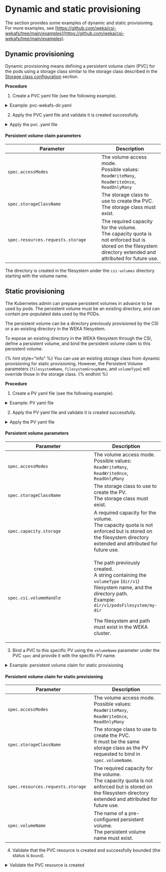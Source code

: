 # Dynamic and static provisioning

The section provides some examples of dynamic and static provisioning. For more examples, see [https://github.com/weka/csi-wekafs/tree/main/examples](https://github.com/weka/csi-wekafs/tree/main/examples).

## Dynamic provisioning

Dynamic provisioning means defining a persistent volume claim (PVC) for the pods using a storage class similar to the storage class described in the [Storage class configuration](storage-class-configurations.md) section.

**Procedure**

1. Create a PVC yaml file (see the following example).

<details>

<summary>Example: pvc-wekafs-dir.yaml</summary>

{% code title="csi-wekafs/examples/dynamic/pvc-wekafs-dir.yaml" %}
```yaml
apiVersion: v1
kind: PersistentVolumeClaim
metadata:
  name: pvc-wekafs-dir
spec:
  accessModes:
    - ReadWriteMany
  storageClassName: storageclass-wekafs-dir-api
  volumeMode: Filesystem
  resources:
    requests:
      storage: 1Gi
```
{% endcode %}

</details>

2. Apply the PVC yaml file and validate it is created successfully.

<details>

<summary>Apply the pvc .yaml file</summary>

```
# apply the pvc .yaml file
$ kubectl apply -f pvc-wekafs-dir.yaml
persistentvolumeclaim/pvc-wekafs-dir created

# check the pvc resource has been created
$ kubectl get pvc
NAME                  STATUS   VOLUME                                     CAPACITY   ACCESS MODES   STORAGECLASS                       AGE
pvc-wekafs-dir        Bound    pvc-d00ba0fe-04a0-4916-8fea-ddbbc8f43380   1Gi        RWX            storageclass-wekafs-dir-api        2m10s
```

</details>

#### Persistent volume claim **parameters**

<table><thead><tr><th width="288">Parameter</th><th>Description</th></tr></thead><tbody><tr><td><code>spec.accessModes</code></td><td>The volume access mode.<br>Possible values: <code>ReadWriteMany</code>, <code>ReadWriteOnce</code>, <code>ReadOnlyMany</code></td></tr><tr><td><code>spec.storageClassName</code></td><td>The storage class to use to create the PVC.<br>The storage class must exist.</td></tr><tr><td><code>spec.resources.requests.storage</code></td><td>The required capacity for the volume.<br>The capacity quota is not enforced but is stored on the filesystem directory extended and attributed for future use.</td></tr></tbody></table>

The directory is created in the filesystem under the `csi-volumes` directory starting with the volume name.

## Static provisioning

The Kubernetes admin can prepare persistent volumes in advance to be used by pods. The persistent volume must be an existing directory, and can contain pre-populated data used by the PODs.

The persistent volume can be a directory previously provisioned by the CSI or a an existing directory in the WEKA filesystem.

To expose an existing directory in the WEKA filesystem through the CSI, define a persistent volume, and bind the persistent volume claim to this persistent volume.

{% hint style="info" %}
You can use an existing storage class from dynamic provisioning for static provisioning. However, the Persistent Volume parameters (`filesystemName`, `filesystemGroupName`, and `volumeType`) will override those in the storage class.
{% endhint %}

**Procedure**

1. Create a PV yaml file (see the following example).

<details>

<summary>Example: PV yaml file</summary>

{% code title="csi-wekafs/examples/static/pv-wekafs-dir-static.yaml" %}
```yaml
apiVersion: v1
kind: PersistentVolume
metadata:
  name: pv-wekafs-dir-static
spec:
  storageClassName: storageclass-wekafs-dir-api
  accessModes:
    - ReadWriteMany
  persistentVolumeReclaimPolicy: Retain
  volumeMode: Filesystem
  capacity:
    storage: 1Gi
  csi:
    driver: csi.weka.io
    # volumeHandle must be formatted as following:
    # dir/v1/<FILE_SYSTEM_NAME>/<INNER_PATH_IN_FILESYSTEM>
    # The path must exist, otherwise publish request will fail
    volumeHandle: dir/v1/podsFilesystem/my-dir
```
{% endcode %}

</details>

2. Apply the PV yaml file and validate it is created successfully.

<details>

<summary>Apply the PV yaml file</summary>

```
# apply the pv .yaml file
$ kubectl apply -f pv-wekafs-dir-static.yaml
persistentvolume/pv-wekafs-dir-static created

# check the pv resource has been created
$ kubectl get pv
NAME                                       CAPACITY   ACCESS MODES   RECLAIM POLICY   STATUS      CLAIM                         STORAGECLASS                       REASON   AGE
pv-wekafs-dir-static                       1Gi        RWX            Retain           Available                                 storageclass-wekafs-dir=api                 3m33s
```

</details>

#### Persistent volume **parameters**

<table><thead><tr><th width="263.3333333333333">Parameter</th><th>Description</th></tr></thead><tbody><tr><td><code>spec.accessModes</code></td><td>The volume access mode.<br>Possible values: <code>ReadWriteMany</code>, <code>ReadWriteOnce</code>, <code>ReadOnlyMany</code></td></tr><tr><td><code>spec.storageClassName</code></td><td>The storage class to use to create the PV.<br>The storage class must exist.</td></tr><tr><td><code>spec.capacity.storage</code></td><td>A required capacity for the volume.<br>The capacity quota is not enforced but is stored on the filesystem directory extended and attributed for future use.</td></tr><tr><td><code>spec.csi.volumeHandle</code></td><td><p>The path previously created.<br>A string containing the <code>volumeType</code> (<code>dir/v1</code>) filesystem name, and the directory path.<br>Example: <code>dir/v1/podsFilesystem/my-dir</code></p><p>The filesystem and path must exist in the WEKA cluster.</p></td></tr></tbody></table>

3. Bind a PVC to this specific PV using the `volumeName` parameter under the PVC `spec` and provide it with the specific PV name.

<details>

<summary>Example: persistent volume claim for static provisioning</summary>

{% code title="csi-wekafs/examples/static/pvc-wekafs-dir-static.yaml" %}
```yaml
apiVersion: v1
kind: PersistentVolumeClaim
metadata:
  name: pvc-wekafs-dir-static
spec:
  accessModes:
    - ReadWriteMany
  storageClassName: storageclass-wekafs-dir-api
  volumeName: pv-wekafs-dir-static
  volumeMode: Filesystem
  resources:
    requests:
      storage: 1Gi
```
{% endcode %}

</details>

#### Persistent volume claim for static provisioning

<table><thead><tr><th width="263">Parameter</th><th>Description</th></tr></thead><tbody><tr><td><code>spec.accessModes</code></td><td>The volume access mode.<br>Possible values: <code>ReadWriteMany</code>, <code>ReadWriteOnce</code>, <code>ReadOnlyMany</code></td></tr><tr><td><code>spec.storageClassName</code></td><td>The storage class to use to create the PVC.<br>It must be the same storage class as the PV requested to bind in <code>spec.volumeName</code>.</td></tr><tr><td><code>spec.resources.requests.storage</code></td><td>The required capacity for the volume.<br>The capacity quota is not enforced but is stored on the filesystem directory extended and attributed for future use.</td></tr><tr><td><code>spec.volumeName</code></td><td>The name of a pre-configured persistent volume.<br>The persistent volume name must exist.</td></tr></tbody></table>

4. Validate that the PVC resource is created and successfully bounded (the status is `Bound`).

<details>

<summary>Validate the PVC resource is created</summary>

```
# check the pv resource has been created
$ kubectl get pv
NAME                                       CAPACITY   ACCESS MODES   RECLAIM POLICY   STATUS      CLAIM                           STORAGECLASS                       REASON   AGE
pv-wekafs-dir-static                       1Gi        RWX            Retain           Bound       default/pvc-wekafs-dir-static   storageclass-wekafs-dir-api                 6m30s
```

</details>
